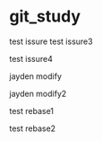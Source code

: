 # git_study

test issure
test issure3

test issure4

jayden modify

jayden modify2

test rebase1

test rebase2